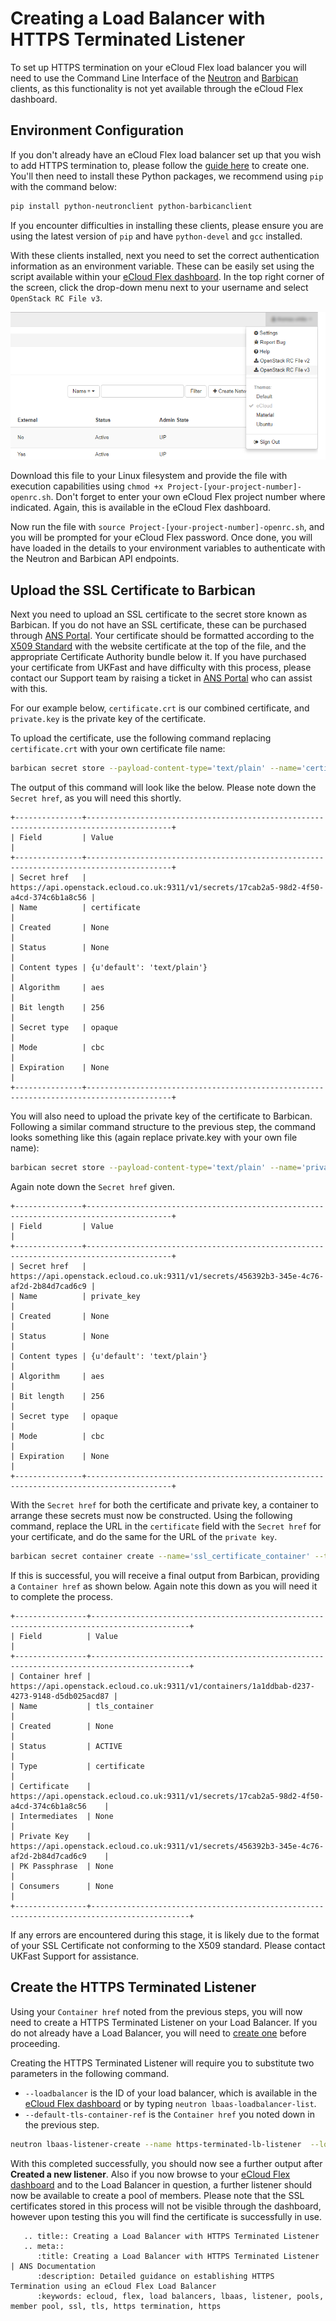 # Creating a Load Balancer with HTTPS Terminated Listener

To set up HTTPS termination on your eCloud Flex load balancer you will need to use the Command Line Interface of the [Neutron](https://docs.openstack.org/neutron/latest/) and [Barbican](https://docs.openstack.org/barbican/latest/) clients, as this functionality is not yet available through the eCloud Flex dashboard.

## Environment Configuration

If you don't already have an eCloud Flex load balancer set up that you wish to add HTTPS termination to, please follow the [guide here](/ecloud/flex/resources/lbaas/config_lb_through_interface) to create one. You'll then need to install these Python packages, we recommend using `pip` with the command below:

```bash
pip install python-neutronclient python-barbicanclient
```

If you encounter difficulties in installing these clients, please ensure you are using the latest version of `pip` and have `python-devel` and `gcc` installed.

With these clients installed, next you need to set the correct authentication information as an environment variable. These can be easily set using the script available within your [eCloud Flex dashboard](https://api.openstack.ecloud.co.uk). In the top right corner of the screen, click the drop-down menu next to your username and select `OpenStack RC File v3`.

![Find the OpenStack RC File](../../files/openrcfile.png)

Download this file to your Linux filesystem and provide the file with execution capabilities using `chmod +x Project-[your-project-number]-openrc.sh`. Don't forget to enter your own eCloud Flex project number where indicated. Again, this is available in the eCloud Flex dashboard.

Now run the file with `source Project-[your-project-number]-openrc.sh`, and you will be prompted for your eCloud Flex password. Once done, you will have loaded in the details to your environment variables to authenticate with the Neutron and Barbican API endpoints.

## Upload the SSL Certificate to Barbican

Next you need to upload an SSL certificate to the secret store known as Barbican. If you do not have an SSL certificate, these can be purchased through [ANS Portal](https://www.ukfast.co.uk/sslcertificate.html). Your certificate should be formatted according to the [X509 Standard](https://tools.ietf.org/html/rfc5280) with the website certificate at the top of the file, and the appropriate Certificate Authority bundle below it. If you have purchased your certificate from UKFast and have difficulty with this process, please contact our Support team by raising a ticket in [ANS Portal](https://portal.ans.co.uk/pss/add.php) who can assist with this.

For our example below, `certificate.crt` is our combined certificate, and `private.key` is the private key of the certificate.

To upload the certificate, use the following command replacing `certificate.crt` with your own certificate file name:

```bash
barbican secret store --payload-content-type='text/plain' --name='certificate' --payload="$(cat certificate.crt)"
```

The output of this command will look like the below. Please note down the `Secret href`, as you will need this shortly.

```console
+---------------+-----------------------------------------------------------------------------------------+
| Field         | Value                                                                                   |
+---------------+-----------------------------------------------------------------------------------------+
| Secret href   | https://api.openstack.ecloud.co.uk:9311/v1/secrets/17cab2a5-98d2-4f50-a4cd-374c6b1a8c56 |
| Name          | certificate                                                                             |
| Created       | None                                                                                    |
| Status        | None                                                                                    |
| Content types | {u'default': 'text/plain'}                                                              |
| Algorithm     | aes                                                                                     |
| Bit length    | 256                                                                                     |
| Secret type   | opaque                                                                                  |
| Mode          | cbc                                                                                     |
| Expiration    | None                                                                                    |
+---------------+-----------------------------------------------------------------------------------------+
```

You will also need to upload the private key of the certificate to Barbican. Following a similar command structure to the previous step, the command looks something like this (again replace private.key with your own file name):

```bash
barbican secret store --payload-content-type='text/plain' --name='private_key' --payload="$(cat private.key)"
```

Again note down the `Secret href` given.

```console
+---------------+-----------------------------------------------------------------------------------------+
| Field         | Value                                                                                   |
+---------------+-----------------------------------------------------------------------------------------+
| Secret href   | https://api.openstack.ecloud.co.uk:9311/v1/secrets/456392b3-345e-4c76-af2d-2b84d7cad6c9 |
| Name          | private_key                                                                             |
| Created       | None                                                                                    |
| Status        | None                                                                                    |
| Content types | {u'default': 'text/plain'}                                                              |
| Algorithm     | aes                                                                                     |
| Bit length    | 256                                                                                     |
| Secret type   | opaque                                                                                  |
| Mode          | cbc                                                                                     |
| Expiration    | None                                                                                    |
+---------------+-----------------------------------------------------------------------------------------+
```

With the `Secret href` for both the certificate and private key, a container to arrange these secrets must now be constructed. Using the following command, replace the URL in the `certificate` field with the `Secret href` for your certificate, and do the same for the URL of the `private key`.

```bash
barbican secret container create --name='ssl_certificate_container' --type='certificate' --secret="certificate=https://api.openstack.ecloud.co.uk:9311/v1/secrets/17cab2a5-98d2-4f50-a4cd-374c6b1a8c56" --secret="private_key=https://api.openstack.ecloud.co.uk:9311/v1/secrets/456392b3-345e-4c76-af2d-2b84d7cad6c9"
```

If this is successful, you will receive a final output from Barbican, providing a `Container href` as shown below. Again note this down as you will need it to complete the process.

```console
+----------------+--------------------------------------------------------------------------------------------+
| Field          | Value                                                                                      |
+----------------+--------------------------------------------------------------------------------------------+
| Container href | https://api.openstack.ecloud.co.uk:9311/v1/containers/1a1ddbab-d237-4273-9148-d5db025acd87 |
| Name           | tls_container                                                                              |
| Created        | None                                                                                       |
| Status         | ACTIVE                                                                                     |
| Type           | certificate                                                                                |
| Certificate    | https://api.openstack.ecloud.co.uk:9311/v1/secrets/17cab2a5-98d2-4f50-a4cd-374c6b1a8c56    |
| Intermediates  | None                                                                                       |
| Private Key    | https://api.openstack.ecloud.co.uk:9311/v1/secrets/456392b3-345e-4c76-af2d-2b84d7cad6c9    |
| PK Passphrase  | None                                                                                       |
| Consumers      | None                                                                                       |
+----------------+--------------------------------------------------------------------------------------------+
```

If any errors are encountered during this stage, it is likely due to the format of your SSL Certificate not conforming to the X509 standard. Please contact UKFast Support for assistance.

## Create the HTTPS Terminated Listener

Using your `Container href` noted from the previous steps, you will now need to create a HTTPS Terminated Listener on your Load Balancer. If you do not already have a Load Balancer, you will need to [create one](/ecloud/flex/resources/lbaas/config_lb_through_interface) before proceeding.

Creating the HTTPS Terminated Listener will require you to substitute two parameters in the following command.

- `--loadbalancer` is the ID of your load balancer, which is available in the [eCloud Flex dashboard](https://api.openstack.ecloud.co.uk/project/ngloadbalancersv2) or by typing `neutron lbaas-loadbalancer-list`.
- `--default-tls-container-ref` is the `Container href` you noted down in the previous step.

```bash
neutron lbaas-listener-create --name https-terminated-lb-listener  --loadbalancer ba873541-7ed2-4b55-b3f8-9dc6ec3761cd --protocol TERMINATED_HTTPS --protocol-port 443 --default-tls-container-ref  https://api.openstack.ecloud.co.uk:9311/v1/containers/1a1ddbab-d237-4273-9148-d5db025acd87
```

With this completed successfully, you should now see a further output after **Created a new listener**. Also if you now browse to your [eCloud Flex dashboard](https://api.openstack.ecloud.co.uk/project/ngloadbalancersv2) and to the Load Balancer in question, a further listener should now be available to create a pool of members. Please note that the SSL certificates stored in this process will not be visible through the dashboard, however upon testing this you will find the certificate is successfully in use.

```eval_rst
   .. title:: Creating a Load Balancer with HTTPS Terminated Listener
   .. meta::
      :title: Creating a Load Balancer with HTTPS Terminated Listener | ANS Documentation
      :description: Detailed guidance on establishing HTTPS Termination using an eCloud Flex Load Balancer
      :keywords: ecloud, flex, load balancers, lbaas, listener, pools, member pool, ssl, tls, https termination, https
```

